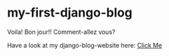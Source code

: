 # my-first-django-blog

Voila! Bon jour!! Comment-allez vous?

Have a look at my django-blog-website here: [Click Me](kirang193.pythonanywhere.com)
